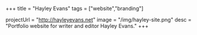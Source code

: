+++
title = "Hayley Evans"
tags = ["website","branding"]

projectUrl = "http://hayleyevans.net"
image = "/img/hayley-site.png"
desc = "Portfolio website for writer and editor Hayley Evans."
+++
